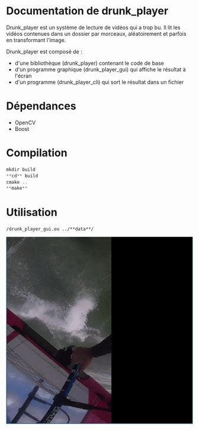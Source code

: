Documentation de drunk_player
=============================
Drunk_player est un système de lecture de vidéos qui a trop bu. Il lit les vidéos contenues dans un dossier par morceaux, aléatoirement et parfois en transformant l'image.

Drunk_player est composé de :
- d'une bibliothèque (drunk_player) contenant le code de base
- d'un programme graphique (drunk_player_gui) qui affiche le résultat à l'écran
- d'un programme (drunk_player_cli) qui sort le résultat dans un fichier

Dépendances
===========
- OpenCV
- Boost

Compilation
===========

```C
mkdir build
**cd** build
cmake ..
**make**
```

Utilisation
===========
`/drunk_player_gui.ou ../**data**/`

![alt text](./drunk_player_gui.png "Image")
